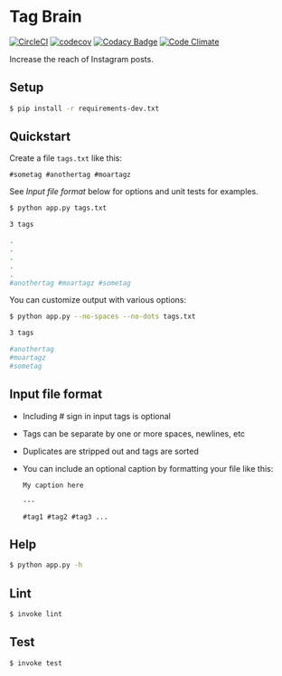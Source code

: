 # Tag Brain

[![CircleCI](https://img.shields.io/circleci/project/github/tedmiston/tag-brain.svg)](https://circleci.com/gh/tedmiston/tag-brain) [![codecov](https://codecov.io/gh/tedmiston/tag-brain/branch/master/graph/badge.svg)](https://codecov.io/gh/tedmiston/tag-brain) [![Codacy Badge](https://api.codacy.com/project/badge/Grade/77dfeba1f8ce49dfadf60f2a2133a94e)](https://www.codacy.com/app/tedmiston/tag-brain?utm_source=github.com&amp;utm_medium=referral&amp;utm_content=tedmiston/tag-brain&amp;utm_campaign=Badge_Grade) [![Code Climate](https://codeclimate.com/github/tedmiston/tag-brain/badges/gpa.svg)](https://codeclimate.com/github/tedmiston/tag-brain)

Increase the reach of Instagram posts.

## Setup

```bash
$ pip install -r requirements-dev.txt
```

## Quickstart

Create a file `tags.txt` like this:

```plain
#sometag #anothertag #moartagz
```

See *Input file format* below for options and unit tests for examples.

```bash
$ python app.py tags.txt

3 tags

.
.
.
.
.
#anothertag #moartagz #sometag
```

You can customize output with various options:

```bash
$ python app.py --no-spaces --no-dots tags.txt

3 tags

#anothertag
#moartagz
#sometag
```

## Input file format

- Including # sign in input tags is optional
- Tags can be separate by one or more spaces, newlines, etc
- Duplicates are stripped out and tags are sorted
- You can include an optional caption by formatting your file like this:

  ```plain
  My caption here

  ---

  #tag1 #tag2 #tag3 ...
  ```

## Help

```bash
$ python app.py -h
```

## Lint

```bash
$ invoke lint
```

## Test

```bash
$ invoke test
```

